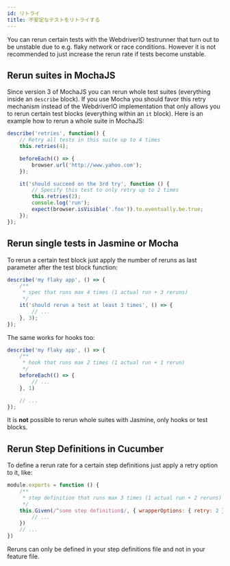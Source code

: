 ```yaml
---
id: リトライ
title: 不安定なテストをリトライする
---
```


You can rerun certain tests with the WebdriverIO testrunner that turn out to be unstable due to e.g. flaky network or race conditions. However it is not recommended to just increase the rerun rate if tests become unstable.

## Rerun suites in MochaJS

Since version 3 of MochaJS you can rerun whole test suites (everything inside an `describe` block). If you use Mocha you should favor this retry mechanism instead of the WebdriverIO implementation that only allows you to rerun certain test blocks (everything within an `it` block). Here is an example how to rerun a whole suite in MochaJS:

```js
describe('retries', function() {
    // Retry all tests in this suite up to 4 times
    this.retries(4);

    beforeEach(() => {
        browser.url('http://www.yahoo.com');
    });

    it('should succeed on the 3rd try', function () {
        // Specify this test to only retry up to 2 times
        this.retries(2);
        console.log('run');
        expect(browser.isVisible('.foo')).to.eventually.be.true;
    });
});
```

## Rerun single tests in Jasmine or Mocha

To rerun a certain test block just apply the number of reruns as last parameter after the test block function:

```js
describe('my flaky app', () => {
    /**
     * spec that runs max 4 times (1 actual run + 3 reruns)
     */
    it('should rerun a test at least 3 times', () => {
        // ...
    }, 3);
});
```

The same works for hooks too:

```js
describe('my flaky app', () => {
    /**
     * hook that runs max 2 times (1 actual run + 1 rerun)
     */
    beforeEach(() => {
        // ...
    }, 1)

    // ...
});
```

It is **not** possible to rerun whole suites with Jasmine, only hooks or test blocks.

## Rerun Step Definitions in Cucumber

To define a rerun rate for a certain step definitions just apply a retry option to it, like:

```js
module.exports = function () {
    /**
     * step definition that runs max 3 times (1 actual run + 2 reruns)
     */
    this.Given(/^some step definition$/, { wrapperOptions: { retry: 2 } }, () => {
        // ...
    })
    // ...
})
```

Reruns can only be defined in your step definitions file and not in your feature file.